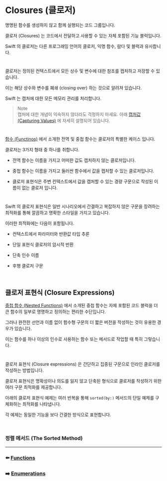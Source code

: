 # Closures (클로저)

명명된 함수를 생성하지 않고 함께 실행되는 코드 그룹입니다.

클로저 (Closures) 는 코드에서 전달하고 사용할 수 있는 자체 포함된 기능 블럭입니다.

Swift 의 클로저는 다른 프로그래밍 언어의 클로저, 익명 함수, 람다 및 블럭과 유사합니다.

#

클로저는 정의된 컨텍스트에서 모든 상수 및 변수에 대한 참조를 캡처하고 저장할 수 있습니다.

이는 해당 상수와 변수를 폐쇄 (closing over) 하는 것으로 알려져 있습니다.

Swift 는 캡처에 대한 모든 메모리 관리를 처리합니다.

> Note    
> 캡처에 대한 개념이 익숙하지 않더라도 걱정하지 마세요.
> 아래 [캡처값 (Capturing Values)]() 에 자세히 설명되어 있습니다.

#

[함수 (Functinos)]() 에서 소개한 전역 및 중첩 함수는 클로저의 특별한 케이스 입니다.

클로저는 3가지 형태 중 하나를 취합니다.

- 전역 함수는 이름을 가지고 어떠한 값도 캡처하지 않는 클로저입니다.

- 중첩 함수는 이름을 가지고 둘러싼 함수에서 값을 캡처할 수 있는 클로저입니다.

- 클로저 표현식은 주변 컨텍스트에서 값을 캡처할 수 있는 경량 구문으로 작성된 이름이 없는 클로저 입니다.

#

Swift 의 클로저 표현식은 일반 시나리오에서 간결하고 복잡하지 않은 구문을 장려하는 최적화를 통해 깔끔하고 명확한 스타일을 가지고 있습니다.

이러한 최적화에는 다음이 포함됩니다.

- 컨텍스트에서 파라미터와 반환값 타입 추론

- 단일 표현식 클로저의 암시적 반환

- 단축 인수 이름

- 후행 클로저 구문

<br>

## 클로저 표현식 (Closure Expressions)

[중첩 함수 (Nested Functions)]() 에서 소개된 중첩 함수는 자체 포함된 코드 블럭을 더 큰 함수의 일부로 명명하고 정의하는 편리한 수단입니다.

그러나 완전한 선언과 이름 없이 함수형 구문의 더 짧은 버전을 작성하는 것이 유용한 경우가 있습니다.

이는 함수를 하나 이상의 인수로 사용하는 함수 또는 메서드로 작업할 때 특히 그렇습니다.

#

클로저 표현식 (Closure expressions) 은 간단하고 집중된 구문으로 인라인 클로저를 작성하는 방법입니다.

클로저 표현식은 명확성이나 의도를 잃지 않고 단축된 형식으로 클로저를 작성하기 위한 여러 구문 최적화를 제공합니다.

아래의 클로저 표현식 예제는 여러 반복을 통해 `sorted(by:)` 메서드의 단일 예제를 구체화하는 최적화를 나타냅니다.

각 예제는 동일한 기능을 보다 간결한 방식으로 표현합니다.

<br>

### 정렬 메서드 (The Sorted Method)




































***

### ⬅️ [Functions](https://github.com/Developer-Nova/Swift-Documentation/blob/main/Swift%20Documentation/2.Language%20Guide/6.Functions.md)

### ➡️ [Enumerations](https://github.com/Developer-Nova/Swift-Documentation/blob/main/Swift%20Documentation/2.Language%20Guide/8.Enumerations.md)
